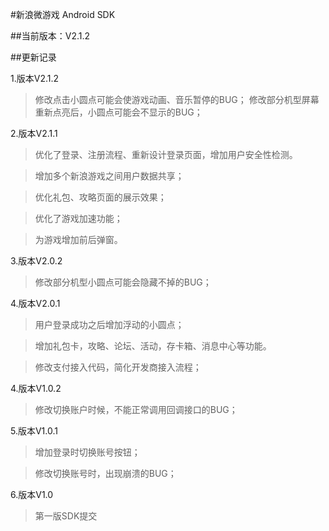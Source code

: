 #新浪微游戏 Android SDK

##当前版本：V2.1.2

##更新记录

1.版本V2.1.2
>修改点击小圆点可能会使游戏动画、音乐暂停的BUG；
>修改部分机型屏幕重新点亮后，小圆点可能会不显示的BUG；

2.版本V2.1.1
>优化了登录、注册流程、重新设计登录页面，增加用户安全性检测。

>增加多个新浪游戏之间用户数据共享；

>优化礼包、攻略页面的展示效果；

>优化了游戏加速功能；

>为游戏增加前后弹窗。


3.版本V2.0.2
>修改部分机型小圆点可能会隐藏不掉的BUG；

4.版本V2.0.1
>用户登录成功之后增加浮动的小圆点；

>增加礼包卡，攻略、论坛、活动，存卡箱、消息中心等功能。

>修改支付接入代码，简化开发商接入流程；

4.版本V1.0.2
>修改切换账户时候，不能正常调用回调接口的BUG；

5.版本V1.0.1
>增加登录时切换账号按钮；

>修改切换账号时，出现崩溃的BUG；

6.版本V1.0
>第一版SDK提交
